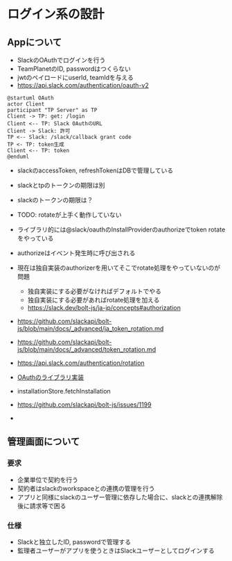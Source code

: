 # ログイン系の設計

## Appについて

- SlackのOAuthでログインを行う
- TeamPlanetのID, passwordはつくらない
- jwtのペイロードにuserId, teamIdを与える
- https://api.slack.com/authentication/oauth-v2

```plantuml
@startuml OAuth
actor Client
participant "TP Server" as TP
Client -> TP: get: /login
Client <-- TP: Slack OAuthのURL
Client -> Slack: 許可
TP <-- Slack: /slack/callback grant code
TP <- TP: token生成
Client <-- TP: token
@enduml
```

- slackのaccessToken, refreshTokenはDBで管理している
- slackとtpのトークンの期限は別
- slackのトークンの期限は？
- TODO: rotateが上手く動作していない
- ライブラリ的には@slack/oauthのInstallProviderのauthorizeでtoken rotateをやっている
- authorizeはイベント発生時に呼び出される
- 現在は独自実装のauthorizerを用いてそこでrotate処理をやっていないのが問題
  - 独自実装にする必要がなければデフォルトでやる
  - 独自実装にする必要があればrotate処理を加える
  - https://slack.dev/bolt-js/ja-jp/concepts#authorization
- https://github.com/slackapi/bolt-js/blob/main/docs/_advanced/ja_token_rotation.md
- https://github.com/slackapi/bolt-js/blob/main/docs/_advanced/token_rotation.md
- https://api.slack.com/authentication/rotation
- [OAuthのライブラリ実装](https://github.com/slackapi/node-slack-sdk/blob/8e7310640640f08ed31221d87ad6a4acf81c51e9/packages/oauth/src/index.ts#L135-L238)
- installationStore.fetchInstallation
- https://github.com/slackapi/bolt-js/issues/1199 

- 

## 管理画面について

### 要求

- 企業単位で契約を行う
- 契約者はslackのworkspaceとの連携の管理を行う
- アプリと同様にslackのユーザー管理に依存した場合に、slackとの連携解除後に請求等で困る

### 仕様

- Slackと独立したID, passwordで管理する
- 監理者ユーザーがアプリを使うときはSlackユーザーとしてログインする
